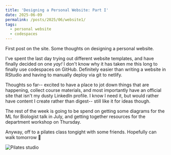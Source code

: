 ```yaml
---
title: 'Designing a Personal Website: Part I'
date: 2025-06-09
permalink: /posts/2025/06/website1/
tags:
  - personal website
  - codespaces
---
```


First post on the site. Some thoughts on designing a personal website. 

I've spent the last day trying out different website templates, and have finally decided on one *yay!* I don't know why it has taken me this long to finally use codespaces on GitHub. Definitely easier than writing a website in RStudio and having to manually deploy via git to netlify.

Thoughts so far-- excited to have a place to jot down things that are happening, collect course materials, and most importantly have an official site that isn't my dusty LinkedIn profile. I know I need it, but would rather have content I create rather than digest-- still like it for ideas though.

The rest of the week is going to be spend on getting some diagrams for the ML for Biologist talk in July, and getting together resources for the department workshop on Thursday.

Anyway, off to a pilates class tongight with some friends. Hopefully can walk tomorrow :dizzy:

![Pilates studio](/images/posts/pilates.jpg)
